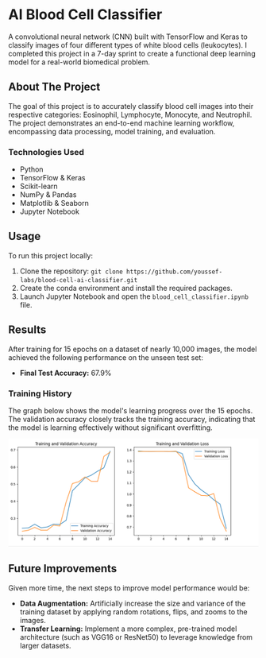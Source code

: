 # AI Blood Cell Classifier

A convolutional neural network (CNN) built with TensorFlow and Keras to classify images of four different types of white blood cells (leukocytes). I completed this project in a 7-day sprint to create a functional deep learning model for a real-world biomedical problem.

## About The Project

The goal of this project is to accurately classify blood cell images into their respective categories: Eosinophil, Lymphocyte, Monocyte, and Neutrophil. The project demonstrates an end-to-end machine learning workflow, encompassing data processing, model training, and evaluation.

### Technologies Used

* Python
* TensorFlow & Keras
* Scikit-learn
* NumPy & Pandas
* Matplotlib & Seaborn
* Jupyter Notebook

## Usage

To run this project locally:

1.  Clone the repository:
    `git clone https://github.com/youssef-labs/blood-cell-ai-classifier.git`
2.  Create the conda environment and install the required packages.
3.  Launch Jupyter Notebook and open the `blood_cell_classifier.ipynb` file.

## Results

After training for 15 epochs on a dataset of nearly 10,000 images, the model achieved the following performance on the unseen test set:

* **Final Test Accuracy:** 67.9%

### Training History

The graph below shows the model's learning progress over the 15 epochs. The validation accuracy closely tracks the training accuracy, indicating that the model is learning effectively without significant overfitting.

![Training and Validation Curves](https://github.com/youssef-labs/blood-cell-ai-classifier/blob/main/results-graph.png)

## Future Improvements

Given more time, the next steps to improve model performance would be:
* **Data Augmentation:** Artificially increase the size and variance of the training dataset by applying random rotations, flips, and zooms to the images.
* **Transfer Learning:** Implement a more complex, pre-trained model architecture (such as VGG16 or ResNet50) to leverage knowledge from larger datasets.
